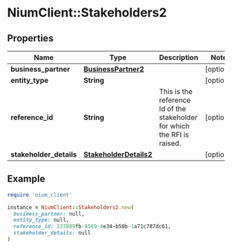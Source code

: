 # NiumClient::Stakeholders2

## Properties

| Name | Type | Description | Notes |
| ---- | ---- | ----------- | ----- |
| **business_partner** | [**BusinessPartner2**](BusinessPartner2.md) |  | [optional] |
| **entity_type** | **String** |  | [optional] |
| **reference_id** | **String** | This is the reference Id of the stakeholder for which the RFI is raised. | [optional] |
| **stakeholder_details** | [**StakeholderDetails2**](StakeholderDetails2.md) |  | [optional] |

## Example

```ruby
require 'nium_client'

instance = NiumClient::Stakeholders2.new(
  business_partner: null,
  entity_type: null,
  reference_id: 137889fb-8569-4e34-b50b-1a71c787dc61,
  stakeholder_details: null
)
```

